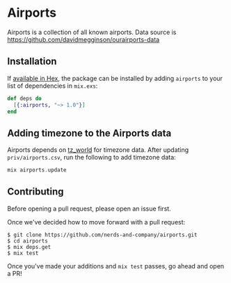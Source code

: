 # Airports

Airports is a collection of all known airports. Data source is https://github.com/davidmegginson/ourairports-data

## Installation

If [available in Hex](https://hex.pm/docs/publish), the package can be installed
by adding `airports` to your list of dependencies in `mix.exs`:

```elixir
def deps do
  [{:airports, "~> 1.0"}]
end
```

## Adding timezone to the Airports data

Airports depends on [tz_world](https://github.com/kimlai/tz_world) for timezone data. After updating `priv/airports.csv`, run the following to add timezone data:

```elixir
mix airports.update
```

## Contributing

Before opening a pull request, please open an issue first.

Once we've decided how to move forward with a pull request:

    $ git clone https://github.com/nerds-and-company/airports.git
    $ cd airports
    $ mix deps.get
    $ mix test

Once you've made your additions and `mix test` passes, go ahead and open a PR!
